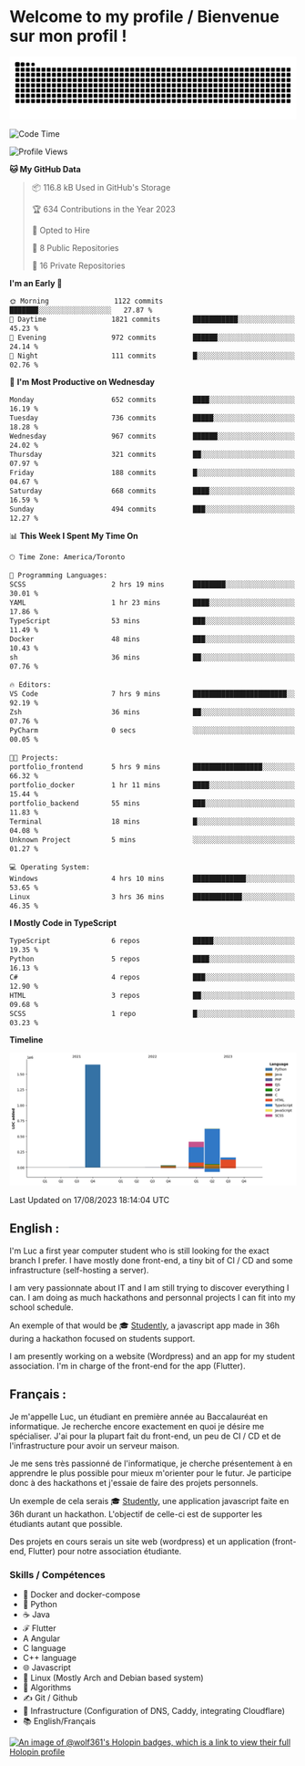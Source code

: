 # Welcome to my profile / Bienvenue sur mon profil !

![snake gif](https://github.com/wolf-361/wolf-361/blob/output/github-contribution-grid-snake.svg)

<!--START_SECTION:waka-->
![Code Time](http://img.shields.io/badge/Code%20Time-262%20hrs%2049%20mins-blue)

![Profile Views](http://img.shields.io/badge/Profile%20Views-0-blue)

**🐱 My GitHub Data** 

> 📦 116.8 kB Used in GitHub's Storage 
 > 
> 🏆 634 Contributions in the Year 2023
 > 
> 💼 Opted to Hire
 > 
> 📜 8 Public Repositories 
 > 
> 🔑 16 Private Repositories 
 > 
**I'm an Early 🐤** 

```text
🌞 Morning                1122 commits        ███████░░░░░░░░░░░░░░░░░░   27.87 % 
🌆 Daytime                1821 commits        ███████████░░░░░░░░░░░░░░   45.23 % 
🌃 Evening                972 commits         ██████░░░░░░░░░░░░░░░░░░░   24.14 % 
🌙 Night                  111 commits         █░░░░░░░░░░░░░░░░░░░░░░░░   02.76 % 
```
📅 **I'm Most Productive on Wednesday** 

```text
Monday                   652 commits         ████░░░░░░░░░░░░░░░░░░░░░   16.19 % 
Tuesday                  736 commits         █████░░░░░░░░░░░░░░░░░░░░   18.28 % 
Wednesday                967 commits         ██████░░░░░░░░░░░░░░░░░░░   24.02 % 
Thursday                 321 commits         ██░░░░░░░░░░░░░░░░░░░░░░░   07.97 % 
Friday                   188 commits         █░░░░░░░░░░░░░░░░░░░░░░░░   04.67 % 
Saturday                 668 commits         ████░░░░░░░░░░░░░░░░░░░░░   16.59 % 
Sunday                   494 commits         ███░░░░░░░░░░░░░░░░░░░░░░   12.27 % 
```


📊 **This Week I Spent My Time On** 

```text
🕑︎ Time Zone: America/Toronto

💬 Programming Languages: 
SCSS                     2 hrs 19 mins       ████████░░░░░░░░░░░░░░░░░   30.01 % 
YAML                     1 hr 23 mins        ████░░░░░░░░░░░░░░░░░░░░░   17.86 % 
TypeScript               53 mins             ███░░░░░░░░░░░░░░░░░░░░░░   11.49 % 
Docker                   48 mins             ███░░░░░░░░░░░░░░░░░░░░░░   10.43 % 
sh                       36 mins             ██░░░░░░░░░░░░░░░░░░░░░░░   07.76 % 

🔥 Editors: 
VS Code                  7 hrs 9 mins        ███████████████████████░░   92.19 % 
Zsh                      36 mins             ██░░░░░░░░░░░░░░░░░░░░░░░   07.76 % 
PyCharm                  0 secs              ░░░░░░░░░░░░░░░░░░░░░░░░░   00.05 % 

🐱‍💻 Projects: 
portfolio_frontend       5 hrs 9 mins        █████████████████░░░░░░░░   66.32 % 
portfolio_docker         1 hr 11 mins        ████░░░░░░░░░░░░░░░░░░░░░   15.44 % 
portfolio_backend        55 mins             ███░░░░░░░░░░░░░░░░░░░░░░   11.83 % 
Terminal                 18 mins             █░░░░░░░░░░░░░░░░░░░░░░░░   04.08 % 
Unknown Project          5 mins              ░░░░░░░░░░░░░░░░░░░░░░░░░   01.27 % 

💻 Operating System: 
Windows                  4 hrs 10 mins       █████████████░░░░░░░░░░░░   53.65 % 
Linux                    3 hrs 36 mins       ████████████░░░░░░░░░░░░░   46.35 % 
```

**I Mostly Code in TypeScript** 

```text
TypeScript               6 repos             █████░░░░░░░░░░░░░░░░░░░░   19.35 % 
Python                   5 repos             ████░░░░░░░░░░░░░░░░░░░░░   16.13 % 
C#                       4 repos             ███░░░░░░░░░░░░░░░░░░░░░░   12.90 % 
HTML                     3 repos             ██░░░░░░░░░░░░░░░░░░░░░░░   09.68 % 
SCSS                     1 repo              █░░░░░░░░░░░░░░░░░░░░░░░░   03.23 % 
```



**Timeline**

![Lines of Code chart](https://raw.githubusercontent.com/wolf-361/wolf-361/main/assets/bar_graph.png)


 Last Updated on 17/08/2023 18:14:04 UTC
<!--END_SECTION:waka-->

## English : 

I'm Luc a first year computer student who is still looking for the exact branch I prefer. I have mostly done front-end, a tiny bit of CI / CD and some infrastructure (self-hosting a server).

I am very passionnate about IT and I am still trying to discover everything I can. I am doing as much hackathons and personnal projects I can fit into my school schedule.

An exemple of that would be 🎓 [Studently](https://github.com/wolf-361/Studently-CodeJam12), a javascript app made in 36h during a hackathon focused on students support.

I am presently working on a website (Wordpress) and an app for my student association. I'm in charge of the front-end for the app (Flutter).

## Français :

Je m'appelle Luc, un étudiant en première année au Baccalauréat en informatique. Je recherche encore exactement en quoi je désire me spécialiser. J'ai pour la plupart fait du front-end, un peu de CI / CD et de l'infrastructure pour avoir un serveur maison.

Je me sens très passionné de l'informatique, je cherche présentement à en apprendre le plus possible pour mieux m'orienter pour le futur. Je participe donc à des hackathons et j'essaie de faire des projets personnels.

Un exemple de cela serais 🎓 [Studently](https://github.com/wolf-361/Studently-CodeJam12), une application javascript faite en 36h durant un hackathon. L'objectif de celle-ci est de supporter les étudiants autant que possible.

Des projets en cours serais un site web (wordpress) et un application (front-end, Flutter) pour notre association étudiante.

###  Skills / Compétences

* 🐋 Docker and docker-compose
* 🐍 Python
* ☕ Java
* ℱ Flutter
* A Angular
* C language
* C++ language
* 🌐 Javascript
* 🐧 Linux (Mostly Arch and Debian based system)
* 🧩 Algorithms
* ✍️ Git / Github
* 📜 Infrastructure (Configuration of DNS, Caddy, integrating Cloudflare)
* 📚 English/Français

[![An image of @wolf361's Holopin badges, which is a link to view their full Holopin profile](https://holopin.me/wolf361)](https://holopin.io/@wolf361)


